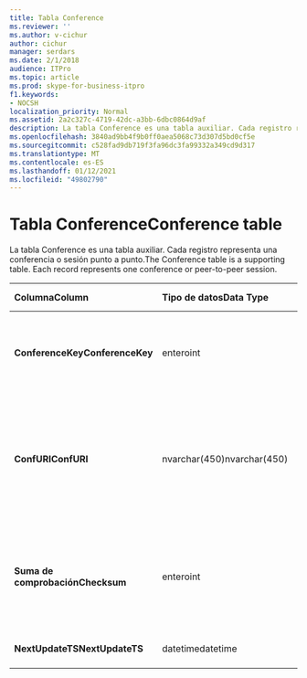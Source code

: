 ```yaml
---
title: Tabla Conference
ms.reviewer: ''
ms.author: v-cichur
author: cichur
manager: serdars
ms.date: 2/1/2018
audience: ITPro
ms.topic: article
ms.prod: skype-for-business-itpro
f1.keywords:
- NOCSH
localization_priority: Normal
ms.assetid: 2a2c327c-4719-42dc-a3bb-6dbc0864d9af
description: La tabla Conference es una tabla auxiliar. Cada registro representa una conferencia o sesión punto a punto.
ms.openlocfilehash: 3840ad9bb4f9b0ff0aea5068c73d307d5bd0cf5e
ms.sourcegitcommit: c528fad9db719f3fa96dc3fa99332a349cd9d317
ms.translationtype: MT
ms.contentlocale: es-ES
ms.lasthandoff: 01/12/2021
ms.locfileid: "49802790"
---
```

# <a name="conference-table"></a><span data-ttu-id="8c156-104">Tabla Conference</span><span class="sxs-lookup"><span data-stu-id="8c156-104">Conference table</span></span>
 
<span data-ttu-id="8c156-p102">La tabla Conference es una tabla auxiliar. Cada registro representa una conferencia o sesión punto a punto.</span><span class="sxs-lookup"><span data-stu-id="8c156-p102">The Conference table is a supporting table. Each record represents one conference or peer-to-peer session.</span></span>
  
|<span data-ttu-id="8c156-107">**Columna**</span><span class="sxs-lookup"><span data-stu-id="8c156-107">**Column**</span></span>|<span data-ttu-id="8c156-108">**Tipo de datos**</span><span class="sxs-lookup"><span data-stu-id="8c156-108">**Data Type**</span></span>|<span data-ttu-id="8c156-109">**Clave/índice**</span><span class="sxs-lookup"><span data-stu-id="8c156-109">**Key/Index**</span></span>|<span data-ttu-id="8c156-110">**Detalles**</span><span class="sxs-lookup"><span data-stu-id="8c156-110">**Details**</span></span>|
|:-----|:-----|:-----|:-----|
|<span data-ttu-id="8c156-111">**ConferenceKey**</span><span class="sxs-lookup"><span data-stu-id="8c156-111">**ConferenceKey**</span></span> <br/> |<span data-ttu-id="8c156-112">entero</span><span class="sxs-lookup"><span data-stu-id="8c156-112">int</span></span>  <br/> |<span data-ttu-id="8c156-113">Principal</span><span class="sxs-lookup"><span data-stu-id="8c156-113">Primary</span></span>  <br/> |<span data-ttu-id="8c156-114">Número único que identifica este registro de conferencia.</span><span class="sxs-lookup"><span data-stu-id="8c156-114">Unique number identifying this conference record.</span></span>  <br/> |
|<span data-ttu-id="8c156-115">**ConfURI**</span><span class="sxs-lookup"><span data-stu-id="8c156-115">**ConfURI**</span></span> <br/> |<span data-ttu-id="8c156-116">nvarchar(450)</span><span class="sxs-lookup"><span data-stu-id="8c156-116">nvarchar(450)</span></span>  <br/> |<span data-ttu-id="8c156-117">único</span><span class="sxs-lookup"><span data-stu-id="8c156-117">unique</span></span>  <br/> |<span data-ttu-id="8c156-118">ConferenceURI, si se trata de una conferencia, o DialogID, si es una sesión punto a punto.</span><span class="sxs-lookup"><span data-stu-id="8c156-118">Conference URI if this is a conference, or DialogID if this is a peer-to-peer session.</span></span>  <br/> |
|<span data-ttu-id="8c156-119">**Suma de comprobación**</span><span class="sxs-lookup"><span data-stu-id="8c156-119">**Checksum**</span></span> <br/> |<span data-ttu-id="8c156-120">entero</span><span class="sxs-lookup"><span data-stu-id="8c156-120">int</span></span>  <br/> |<span data-ttu-id="8c156-121">index</span><span class="sxs-lookup"><span data-stu-id="8c156-121">index</span></span>  <br/> |<span data-ttu-id="8c156-p103">Suma de comprobación del URI de conferencia. Para uso interno.</span><span class="sxs-lookup"><span data-stu-id="8c156-p103">Checksum of the conference URI. This is used internally.</span></span>  <br/> |
|<span data-ttu-id="8c156-124">**NextUpdateTS**</span><span class="sxs-lookup"><span data-stu-id="8c156-124">**NextUpdateTS**</span></span> <br/> |<span data-ttu-id="8c156-125">datetime</span><span class="sxs-lookup"><span data-stu-id="8c156-125">datetime</span></span>  <br/> ||<span data-ttu-id="8c156-126">Únicamente para uso interno.</span><span class="sxs-lookup"><span data-stu-id="8c156-126">For internal use only.</span></span>  <br/> |
   

